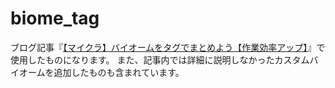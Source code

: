 # biome_tag

ブログ記事『[【マイクラ】バイオームをタグでまとめよう【作業効率アップ】](https://natsumake.com/biome_tag/)』で使用したものになります。
また、記事内では詳細に説明しなかったカスタムバイオームを追加したものも含まれています。
